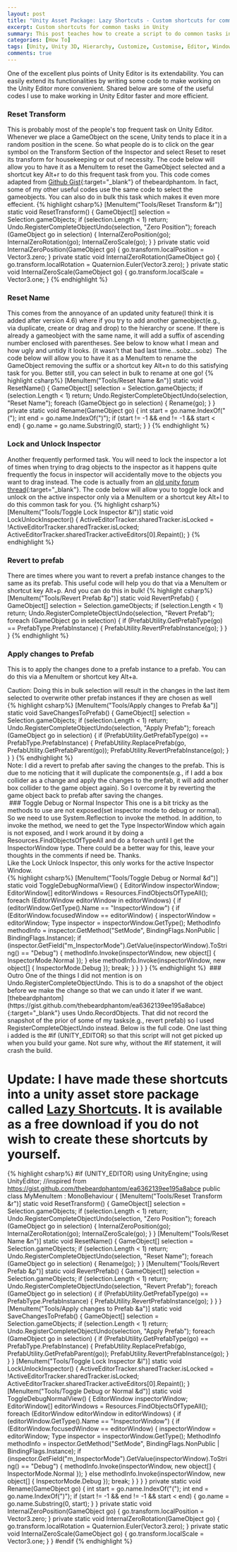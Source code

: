 ```yaml
---
layout: post
title: "Unity Asset Package: Lazy Shortcuts - Custom shortcuts for common tasks in Unity"
excerpt: Custom shortcuts for common tasks in Unity
summary: This post teaches how to create a script to do common tasks in Unity editor easily
categories: [How To]
tags: [Unity, Unity 3D, Hierarchy, Customize, Customise, Editor, Window, C Sharp, gaming, menu, shortcut, reset, transform, lock, inspector, save, prefab, revert, apply, name]
comments: true
---
```


One of the excellent plus points of Unity Editor is its extendability. You can easily extend its functionalities by writing some code to make working on the Unity Editor more convenient. Shared below are some of the useful codes I use to make working in Unity Editor faster and more efficient.

### Reset Transform
This is probably most of the people's top frequent task on Unity Editor. Whenever we place a GameObject on the scene, Unity tends to place it in a random position in the scene. So what people do is to click on the gear symbol on the Transform Section of the Inspector and select Reset to reset its transform for housekeeping or out of necessity. The code below will allow you to have it as a MenuItem to reset the GameObject selected and a shortcut key Alt+r to do this frequent task from you. This code comes adapted from [Github Gist](https://gist.github.com/thebeardphantom/ea6362139ee195a8abce){:target="_blank"} of thebeardphantom. In fact, some of my other useful codes use the same code to select the gameobjects. You can also do in bulk this task which makes it even more effecient.
{% highlight csharp%}
[MenuItem("Tools/Reset Transform &r")]
static void ResetTransform()
{
    GameObject[] selection = Selection.gameObjects;
    if (selection.Length < 1) return;
    Undo.RegisterCompleteObjectUndo(selection, "Zero Position");
    foreach (GameObject go in selection)
    {
        InternalZeroPosition(go);
        InternalZeroRotation(go);
        InternalZeroScale(go);
    }
}
private static void InternalZeroPosition(GameObject go)
{
    go.transform.localPosition = Vector3.zero;
}
private static void InternalZeroRotation(GameObject go)
{
    go.transform.localRotation = Quaternion.Euler(Vector3.zero);
}
private static void InternalZeroScale(GameObject go)
{
    go.transform.localScale = Vector3.one;
}
{% endhighlight %}
<img src="{{ site.baseurl }}/images/unity_Custom_Shortcuts_1.gif" alt="">
### Reset Name
This comes from the annoyance of an updated unity feature(I think it is added after version 4.6) where if you try to add another gameobject(e.g., via duplicate, create or drag and drop) to the hierarchy or scene. If there is already a gameobject with the same name, it will add a suffix of ascending number enclosed with parentheses. See below to know what I mean and how ugly and untidy it looks. (it wasn't that bad last time...sobz...sobz)
<img src="{{ site.baseurl }}/images/unity_Custom_Shortcuts_1.png" alt="">
The code below will allow you to have it as a MenuItem to rename the GameObject removing the suffix or a shortcut key Alt+n to do this satisfying task for you. Better still, you can select in bulk to rename at one go!
{% highlight csharp%}
[MenuItem("Tools/Reset Name &n")]
static void ResetName()
{
    GameObject[] selection = Selection.gameObjects;
    if (selection.Length < 1) return;
    Undo.RegisterCompleteObjectUndo(selection, "Reset Name");
    foreach (GameObject go in selection)
    {
        Rename(go);
    }
}
private static void Rename(GameObject go)
{
    int start = go.name.IndexOf("(");
    int end = go.name.IndexOf(")");
    if (start != -1 && end != -1 && start < end)
    {
        go.name = go.name.Substring(0, start);
    }
}
{% endhighlight %}
<img src="{{ site.baseurl }}/images/unity_Custom_Shortcuts_2.gif" alt="">
### Lock and Unlock Inspector
Another frequently performed task. You will need to lock the inspector a lot of times when trying to drag objects to the inspector as it happens quite frequently the focus in inspector will accidentally move to the objects you want to drag instead. The code is actually from an [old unity forum thread](https://forum.unity.com/threads/shortcut-key-for-lock-inspector.95815/){:target="_blank"}. The code below will allow you to toggle lock and unlock on the <keyword>active inspector only</keyword> via a MenuItem or a shortcut key Alt+l to do this common task for you. 
{% highlight csharp%}
[MenuItem("Tools/Toggle Lock Inspector &l")]
static void LockUnlockInspector()
{
    ActiveEditorTracker.sharedTracker.isLocked = !ActiveEditorTracker.sharedTracker.isLocked;
    ActiveEditorTracker.sharedTracker.activeEditors[0].Repaint();
}
{% endhighlight %}
<img src="{{ site.baseurl }}/images/unity_Custom_Shortcuts_3.gif" alt="">
### Revert to prefab
There are times where you want to revert a prefab instance changes to the same as its prefab. This useful code will help you do that via a MenuItem or shortcut key Alt+p. And you can do this in bulk!
{% highlight csharp%}
[MenuItem("Tools/Revert Prefab &p")]
static void RevertPrefab()
{
    GameObject[] selection = Selection.gameObjects;
    if (selection.Length < 1) return;
    Undo.RegisterCompleteObjectUndo(selection, "Revert Prefab");
    foreach (GameObject go in selection)
    {
        if (PrefabUtility.GetPrefabType(go) == PrefabType.PrefabInstance)
        {
            PrefabUtility.RevertPrefabInstance(go);
        }
    }
}
{% endhighlight %}
<img src="{{ site.baseurl }}/images/unity_Custom_Shortcuts_4.gif" alt="">
### Apply changes to Prefab
This is to apply the changes done to a prefab instance to a prefab. You can do this via a MenuItem or shortcut key Alt+a.
<div class="warning">Caution: Doing this in bulk selection will result in the changes in the last item selected to overwrite other prefab instances if they are chosen as well</div>
{% highlight csharp%}
[MenuItem("Tools/Apply changes to Prefab &a")]
static void SaveChangesToPrefab()
{
    GameObject[] selection = Selection.gameObjects;
    if (selection.Length < 1) return;
    Undo.RegisterCompleteObjectUndo(selection, "Apply Prefab");
    foreach (GameObject go in selection)
    {
        if (PrefabUtility.GetPrefabType(go) == PrefabType.PrefabInstance)
        {
            PrefabUtility.ReplacePrefab(go, PrefabUtility.GetPrefabParent(go));
            PrefabUtility.RevertPrefabInstance(go);
        }
    }
}
{% endhighlight %}
<div class="info">Note: I did a revert to prefab after saving the changes to the prefab. This is due to me noticing that it will duplicate the components(e.g., if I add a box collider as a change and apply the changes to the prefab, it will add another box collider to the game object again). So I overcome it by reverting the game object back to prefab after saving the changes.</div>
<img src="{{ site.baseurl }}/images/unity_Custom_Shortcuts_5.gif" alt="">
### Toggle Debug or Normal Inspector
This one is a bit tricky as the methods to use are not exposed(set inspector mode to debug or normal). So we need to use System.Reflection to invoke the method. In addition, to invoke the method, we need to get the Type InspectorWindow which again is not exposed, and I work around it by doing a Resources.FindObjectsOfTypeAll<EditorWindow> and do a foreach until I get the InspectorWindow type. There could be a better way for this, leave your thoughts in the comments if need be. Thanks. 
<div class="info">Like the Lock Unlock Inspector, this only works for the active Inspector Window.</div>
{% highlight csharp%}
    [MenuItem("Tools/Toggle Debug or Normal &d")]
    static void ToggleDebugNormalView()
    {
        EditorWindow inspectorWindow;
        EditorWindow[] editorWindows = Resources.FindObjectsOfTypeAll<EditorWindow>();
        foreach (EditorWindow editorWindow in editorWindows)
        {
            if (editorWindow.GetType().Name == "InspectorWindow")
            {
                if (EditorWindow.focusedWindow == editorWindow)
                {
                    inspectorWindow = editorWindow;
                    Type inspector = inspectorWindow.GetType();
                    MethodInfo methodInfo = inspector.GetMethod("SetMode", BindingFlags.NonPublic | BindingFlags.Instance);
                    if (inspector.GetField("m_InspectorMode").GetValue(inspectorWindow).ToString() == "Debug")
                    {
                        methodInfo.Invoke(inspectorWindow, new object[] { InspectorMode.Normal });
                    }
                    else methodInfo.Invoke(inspectorWindow, new object[] { InspectorMode.Debug });
                    break;
                }
            }
        }
    }
{% endhighlight %}
<img src="{{ site.baseurl }}/images/unity_Custom_Shortcuts_6.gif" alt="">
### Outro
One of the things I did not mention is on <keyword>Undo.RegisterCompleteObjectUndo</keyword>. This is to do a snapshot of the object before we make the change so that we can undo it later if we want. [thebeardphantom](https://gist.github.com/thebeardphantom/ea6362139ee195a8abce){:target="_blank"} uses <keyword>Undo.RecordObjects</keyword>. That did not record the snapshot of the prior of some of my tasks(e.g., revert prefab) so I used RegisterCompleteObjectUndo instead. Below is the full code. One last thing i added is the <keyword>#if (UNITY_EDITOR)</keyword> so that this script will not get picked up when you build your game. Not sure why, without the #if statement, it will crash the build.

# Update: I have made these shortcuts into a unity asset store package called [Lazy Shortcuts](https://assetstore.unity.com/packages/tools/utilities/lazy-shortcuts-117790). It is available as a free download if you do not wish to create these shortcuts by yourself.
{% highlight csharp%}
#if (UNITY_EDITOR) 
using UnityEngine;
using UnityEditor;
//inspired from https://gist.github.com/thebeardphantom/ea6362139ee195a8abce
public class MyMenuItem : MonoBehaviour
{
    [MenuItem("Tools/Reset Transform &r")]
    static void ResetTransform()
    {
        GameObject[] selection = Selection.gameObjects;
        if (selection.Length < 1) return;
        Undo.RegisterCompleteObjectUndo(selection, "Zero Position");
        foreach (GameObject go in selection)
        {
            InternalZeroPosition(go);
            InternalZeroRotation(go);
            InternalZeroScale(go);
        }
    }
    [MenuItem("Tools/Reset Name &n")]
    static void ResetName()
    {
        GameObject[] selection = Selection.gameObjects;
        if (selection.Length < 1) return;
        Undo.RegisterCompleteObjectUndo(selection, "Reset Name");
        foreach (GameObject go in selection)
        {
            Rename(go);
        }
    }
    [MenuItem("Tools/Revert Prefab &p")]
    static void RevertPrefab()
    {
        GameObject[] selection = Selection.gameObjects;
        if (selection.Length < 1) return;
        Undo.RegisterCompleteObjectUndo(selection, "Revert Prefab");
        foreach (GameObject go in selection)
        {
            if (PrefabUtility.GetPrefabType(go) == PrefabType.PrefabInstance)
            {
                PrefabUtility.RevertPrefabInstance(go);
            }
        }
    }
    [MenuItem("Tools/Apply changes to Prefab &a")]
    static void SaveChangesToPrefab()
    {
        GameObject[] selection = Selection.gameObjects;
        if (selection.Length < 1) return;
        Undo.RegisterCompleteObjectUndo(selection, "Apply Prefab");
        foreach (GameObject go in selection)
        {
            if (PrefabUtility.GetPrefabType(go) == PrefabType.PrefabInstance)
            {
                PrefabUtility.ReplacePrefab(go, PrefabUtility.GetPrefabParent(go));
                PrefabUtility.RevertPrefabInstance(go);
            }
        }
    }
    [MenuItem("Tools/Toggle Lock Inspector &l")]
    static void LockUnlockInspector()
    {
        ActiveEditorTracker.sharedTracker.isLocked = !ActiveEditorTracker.sharedTracker.isLocked;
        ActiveEditorTracker.sharedTracker.activeEditors[0].Repaint();
    }
        [MenuItem("Tools/Toggle Debug or Normal &d")]
    static void ToggleDebugNormalView()
    {
        EditorWindow inspectorWindow;
        EditorWindow[] editorWindows = Resources.FindObjectsOfTypeAll<EditorWindow>();
        foreach (EditorWindow editorWindow in editorWindows)
        {
            if (editorWindow.GetType().Name == "InspectorWindow")
            {
                if (EditorWindow.focusedWindow == editorWindow)
                {
                    inspectorWindow = editorWindow;
                    Type inspector = inspectorWindow.GetType();
                    MethodInfo methodInfo = inspector.GetMethod("SetMode", BindingFlags.NonPublic | BindingFlags.Instance);
                    if (inspector.GetField("m_InspectorMode").GetValue(inspectorWindow).ToString() == "Debug")
                    {
                        methodInfo.Invoke(inspectorWindow, new object[] { InspectorMode.Normal });
                    }
                    else methodInfo.Invoke(inspectorWindow, new object[] { InspectorMode.Debug });
                    break;
                }
            }
        }
    }
    private static void Rename(GameObject go)
    {
        int start = go.name.IndexOf("(");
        int end = go.name.IndexOf(")");
        if (start != -1 && end != -1 && start < end)
        {
            go.name = go.name.Substring(0, start);
        }
    }
    private static void InternalZeroPosition(GameObject go)
    {
        go.transform.localPosition = Vector3.zero;
    }
    private static void InternalZeroRotation(GameObject go)
    {
        go.transform.localRotation = Quaternion.Euler(Vector3.zero);
    }
    private static void InternalZeroScale(GameObject go)
    {
        go.transform.localScale = Vector3.one;
    }
}
#endif
{% endhighlight %}